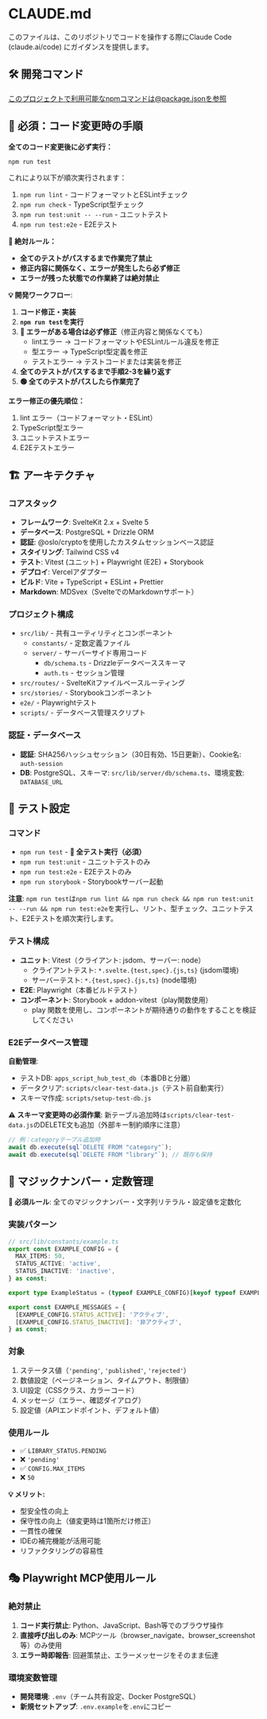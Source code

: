 # CLAUDE.md

このファイルは、このリポジトリでコードを操作する際にClaude Code (claude.ai/code) にガイダンスを提供します。

## 🛠️ 開発コマンド

このプロジェクトで利用可能なnpmコマンドは@package.jsonを参照

## 🚨 必須：コード変更時の手順

**全てのコード変更後に必ず実行：**

```bash
npm run test
```

これにより以下が順次実行されます：

1. `npm run lint` - コードフォーマットとESLintチェック
2. `npm run check` - TypeScript型チェック
3. `npm run test:unit -- --run` - ユニットテスト
4. `npm run test:e2e` - E2Eテスト

**🔴 絶対ルール：**

- **全てのテストがパスするまで作業完了禁止**
- **修正内容に関係なく、エラーが発生したら必ず修正**
- **エラーが残った状態での作業終了は絶対禁止**

**💡 開発ワークフロー**:

1. **コード修正・実装**
2. **`npm run test`を実行**
3. **🔴 エラーがある場合は必ず修正**（修正内容と関係なくても）
   - lintエラー → コードフォーマットやESLintルール違反を修正
   - 型エラー → TypeScript型定義を修正
   - テストエラー → テストコードまたは実装を修正
4. **全てのテストがパスするまで手順2-3を繰り返す**
5. **🟢 全てのテストがパスしたら作業完了**

**エラー修正の優先順位：**

1. lint エラー（コードフォーマット・ESLint）
2. TypeScript型エラー
3. ユニットテストエラー
4. E2Eテストエラー

## 🏗️ アーキテクチャ

### コアスタック

- **フレームワーク**: SvelteKit 2.x + Svelte 5
- **データベース**: PostgreSQL + Drizzle ORM
- **認証**: @oslo/cryptoを使用したカスタムセッションベース認証
- **スタイリング**: Tailwind CSS v4
- **テスト**: Vitest (ユニット) + Playwright (E2E) + Storybook
- **デプロイ**: Vercelアダプター
- **ビルド**: Vite + TypeScript + ESLint + Prettier
- **Markdown**: MDSvex（SvelteでのMarkdownサポート）

### プロジェクト構成

- `src/lib/` - 共有ユーティリティとコンポーネント
  - `constants/` - 定数定義ファイル
  - `server/` - サーバーサイド専用コード
    - `db/schema.ts` - Drizzleデータベーススキーマ
    - `auth.ts` - セッション管理
- `src/routes/` - SvelteKitファイルベースルーティング
- `src/stories/` - Storybookコンポーネント
- `e2e/` - Playwrightテスト
- `scripts/` - データベース管理スクリプト

### 認証・データベース

- **認証**: SHA256ハッシュセッション（30日有効、15日更新）、Cookie名: `auth-session`
- **DB**: PostgreSQL、スキーマ: `src/lib/server/db/schema.ts`、環境変数: `DATABASE_URL`

## 🧪 テスト設定

### コマンド

- `npm run test` - **🚨 全テスト実行（必須）**
- `npm run test:unit` - ユニットテストのみ
- `npm run test:e2e` - E2Eテストのみ
- `npm run storybook` - Storybookサーバー起動

**注意**: `npm run test`は`npm run lint && npm run check && npm run test:unit -- --run && npm run test:e2e`を実行し、リント、型チェック、ユニットテスト、E2Eテストを順次実行します。

### テスト構成

- **ユニット**: Vitest（クライアント: jsdom、サーバー: node）
  - クライアントテスト: `*.svelte.{test,spec}.{js,ts}` (jsdom環境)
  - サーバーテスト: `*.{test,spec}.{js,ts}` (node環境)
- **E2E**: Playwright（本番ビルドテスト）
- **コンポーネント**: Storybook + addon-vitest（play関数使用）
  - play 関数を使用し、コンポーネントが期待通りの動作をすることを検証してください

### E2Eデータベース管理

**自動管理**:

- テストDB: `apps_script_hub_test_db`（本番DBと分離）
- データクリア: `scripts/clear-test-data.js`（テスト前自動実行）
- スキーマ作成: `scripts/setup-test-db.js`

**⚠️ スキーマ変更時の必須作業**:
新テーブル追加時は`scripts/clear-test-data.js`のDELETE文も追加（外部キー制約順序に注意）

```javascript
// 例：categoryテーブル追加時
await db.execute(sql`DELETE FROM "category"`);
await db.execute(sql`DELETE FROM "library"`); // 既存も保持
```

## 🔢 マジックナンバー・定数管理

**🚨 必須ルール**: 全てのマジックナンバー・文字列リテラル・設定値を定数化

### 実装パターン

```typescript
// src/lib/constants/example.ts
export const EXAMPLE_CONFIG = {
  MAX_ITEMS: 50,
  STATUS_ACTIVE: 'active',
  STATUS_INACTIVE: 'inactive',
} as const;

export type ExampleStatus = (typeof EXAMPLE_CONFIG)[keyof typeof EXAMPLE_CONFIG];

export const EXAMPLE_MESSAGES = {
  [EXAMPLE_CONFIG.STATUS_ACTIVE]: 'アクティブ',
  [EXAMPLE_CONFIG.STATUS_INACTIVE]: '非アクティブ',
} as const;
```

### 対象

1. ステータス値（`'pending'`, `'published'`, `'rejected'`）
2. 数値設定（ページネーション、タイムアウト、制限値）
3. UI設定（CSSクラス、カラーコード）
4. メッセージ（エラー、確認ダイアログ）
5. 設定値（APIエンドポイント、デフォルト値）

### 使用ルール

- ✅ `LIBRARY_STATUS.PENDING`
- ❌ `'pending'`
- ✅ `CONFIG.MAX_ITEMS`
- ❌ `50`

**💡 メリット:**

- 型安全性の向上
- 保守性の向上（値変更時は1箇所だけ修正）
- 一貫性の確保
- IDEの補完機能が活用可能
- リファクタリングの容易性

## 🎭 Playwright MCP使用ルール

### 絶対禁止

1. **コード実行禁止**: Python、JavaScript、Bash等でのブラウザ操作
2. **直接呼び出しのみ**: MCPツール（browser_navigate、browser_screenshot等）のみ使用
3. **エラー時即報告**: 回避策禁止、エラーメッセージをそのまま伝達

### 環境変数管理

- **開発環境**: `.env`（チーム共有設定、Docker PostgreSQL）
- **新規セットアップ**: `.env.example`を`.env`にコピー
